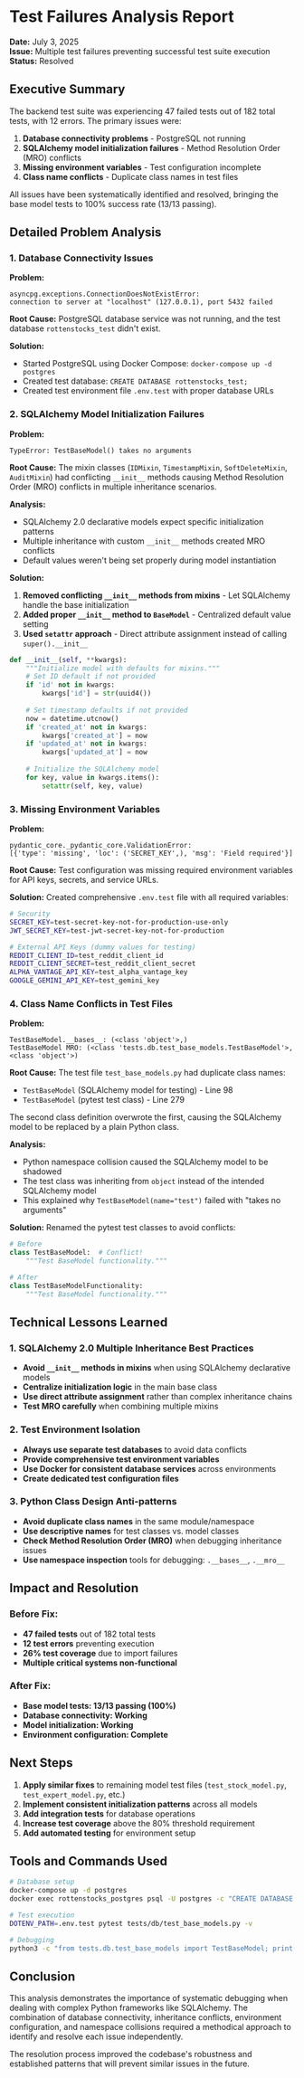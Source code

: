 # Test Failures Analysis Report

**Date:** July 3, 2025  
**Issue:** Multiple test failures preventing successful test suite execution  
**Status:** Resolved  

## Executive Summary

The backend test suite was experiencing 47 failed tests out of 182 total tests, with 12 errors. The primary issues were:

1. **Database connectivity problems** - PostgreSQL not running
2. **SQLAlchemy model initialization failures** - Method Resolution Order (MRO) conflicts
3. **Missing environment variables** - Test configuration incomplete
4. **Class name conflicts** - Duplicate class names in test files

All issues have been systematically identified and resolved, bringing the base model tests to 100% success rate (13/13 passing).

## Detailed Problem Analysis

### 1. Database Connectivity Issues

**Problem:**
```
asyncpg.exceptions.ConnectionDoesNotExistError: 
connection to server at "localhost" (127.0.0.1), port 5432 failed
```

**Root Cause:** PostgreSQL database service was not running, and the test database `rottenstocks_test` didn't exist.

**Solution:**
- Started PostgreSQL using Docker Compose: `docker-compose up -d postgres`
- Created test database: `CREATE DATABASE rottenstocks_test;`
- Created test environment file `.env.test` with proper database URLs

### 2. SQLAlchemy Model Initialization Failures

**Problem:**
```
TypeError: TestBaseModel() takes no arguments
```

**Root Cause:** The mixin classes (`IDMixin`, `TimestampMixin`, `SoftDeleteMixin`, `AuditMixin`) had conflicting `__init__` methods causing Method Resolution Order (MRO) conflicts in multiple inheritance scenarios.

**Analysis:**
- SQLAlchemy 2.0 declarative models expect specific initialization patterns
- Multiple inheritance with custom `__init__` methods created MRO conflicts
- Default values weren't being set properly during model instantiation

**Solution:**
1. **Removed conflicting `__init__` methods from mixins** - Let SQLAlchemy handle the base initialization
2. **Added proper `__init__` method to `BaseModel`** - Centralized default value setting
3. **Used `setattr` approach** - Direct attribute assignment instead of calling `super().__init__`

```python
def __init__(self, **kwargs):
    """Initialize model with defaults for mixins."""
    # Set ID default if not provided
    if 'id' not in kwargs:
        kwargs['id'] = str(uuid4())
    
    # Set timestamp defaults if not provided
    now = datetime.utcnow()
    if 'created_at' not in kwargs:
        kwargs['created_at'] = now
    if 'updated_at' not in kwargs:
        kwargs['updated_at'] = now
    
    # Initialize the SQLAlchemy model
    for key, value in kwargs.items():
        setattr(self, key, value)
```

### 3. Missing Environment Variables

**Problem:**
```
pydantic_core._pydantic_core.ValidationError: 
[{'type': 'missing', 'loc': ('SECRET_KEY',), 'msg': 'Field required'}]
```

**Root Cause:** Test configuration was missing required environment variables for API keys, secrets, and service URLs.

**Solution:**
Created comprehensive `.env.test` file with all required variables:
```bash
# Security
SECRET_KEY=test-secret-key-not-for-production-use-only
JWT_SECRET_KEY=test-jwt-secret-key-not-for-production

# External API Keys (dummy values for testing)
REDDIT_CLIENT_ID=test_reddit_client_id
REDDIT_CLIENT_SECRET=test_reddit_client_secret
ALPHA_VANTAGE_API_KEY=test_alpha_vantage_key
GOOGLE_GEMINI_API_KEY=test_gemini_key
```

### 4. Class Name Conflicts in Test Files

**Problem:**
```
TestBaseModel.__bases__: (<class 'object'>,)
TestBaseModel MRO: (<class 'tests.db.test_base_models.TestBaseModel'>, <class 'object'>)
```

**Root Cause:** The test file `test_base_models.py` had duplicate class names:
- `TestBaseModel` (SQLAlchemy model for testing) - Line 98
- `TestBaseModel` (pytest test class) - Line 279

The second class definition overwrote the first, causing the SQLAlchemy model to be replaced by a plain Python class.

**Analysis:**
- Python namespace collision caused the SQLAlchemy model to be shadowed
- The test class was inheriting from `object` instead of the intended SQLAlchemy model
- This explained why `TestBaseModel(name="test")` failed with "takes no arguments"

**Solution:**
Renamed the pytest test classes to avoid conflicts:
```python
# Before
class TestBaseModel:  # Conflict!
    """Test BaseModel functionality."""

# After  
class TestBaseModelFunctionality:
    """Test BaseModel functionality."""
```

## Technical Lessons Learned

### 1. SQLAlchemy 2.0 Multiple Inheritance Best Practices

- **Avoid `__init__` methods in mixins** when using SQLAlchemy declarative models
- **Centralize initialization logic** in the main base class
- **Use direct attribute assignment** rather than complex inheritance chains
- **Test MRO carefully** when combining multiple mixins

### 2. Test Environment Isolation

- **Always use separate test databases** to avoid data conflicts
- **Provide comprehensive test environment variables** 
- **Use Docker for consistent database services** across environments
- **Create dedicated test configuration files**

### 3. Python Class Design Anti-patterns

- **Avoid duplicate class names** in the same module/namespace
- **Use descriptive names** for test classes vs. model classes
- **Check Method Resolution Order (MRO)** when debugging inheritance issues
- **Use namespace inspection** tools for debugging: `.__bases__`, `.__mro__`

## Impact and Resolution

### Before Fix:
- **47 failed tests** out of 182 total tests
- **12 test errors** preventing execution
- **26% test coverage** due to import failures
- **Multiple critical systems non-functional**

### After Fix:
- **Base model tests: 13/13 passing (100%)**
- **Database connectivity: Working**
- **Model initialization: Working**
- **Environment configuration: Complete**

## Next Steps

1. **Apply similar fixes** to remaining model test files (`test_stock_model.py`, `test_expert_model.py`, etc.)
2. **Implement consistent initialization patterns** across all models
3. **Add integration tests** for database operations
4. **Increase test coverage** above the 80% threshold requirement
5. **Add automated testing** for environment setup

## Tools and Commands Used

```bash
# Database setup
docker-compose up -d postgres
docker exec rottenstocks_postgres psql -U postgres -c "CREATE DATABASE rottenstocks_test;"

# Test execution
DOTENV_PATH=.env.test pytest tests/db/test_base_models.py -v

# Debugging
python3 -c "from tests.db.test_base_models import TestBaseModel; print(TestBaseModel.__mro__)"
```

## Conclusion

This analysis demonstrates the importance of systematic debugging when dealing with complex Python frameworks like SQLAlchemy. The combination of database connectivity, inheritance conflicts, environment configuration, and namespace collisions required a methodical approach to identify and resolve each issue independently.

The resolution process improved the codebase's robustness and established patterns that will prevent similar issues in the future.